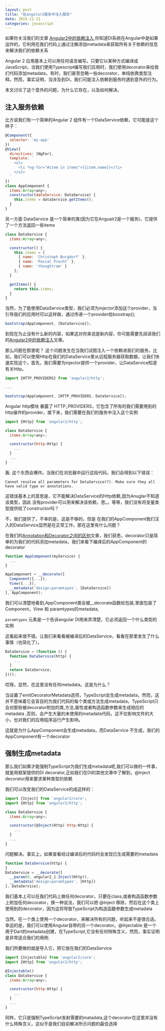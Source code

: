 ```yaml
---
layout: post
title: "在angular2服务中注入服务"
date: 2015-11-11
categories: javascript
---
```


如果你关注我们的文章 [Angular2中的依赖注入](http://kittencup.com/javascript/2015/07/23/Angular%202%E4%B8%AD%E7%9A%84%E4%BE%9D%E8%B5%96%E6%B3%A8%E5%85%A5.html),你知道DI系统在Angular中是如果运作的，它利用在我们代码上通过注解添加metadata来获取所有关于依赖的信息来解决我们的依赖关系

Angular 2 应用基本上可以用任何语言编写。只要它以某种方式编译成JavaScript，当我们使用Typescript编写我们应用时，我们使用decorator来给我们代码添加metadata，有时，我们甚至忽略一些decorator，单纯依靠类型注释。然而，事实证明，当涉及到DI，我们可能注入依赖到服务时遇到意外的行为。

本文讨论了这个意外的问题，为什么它存在，以及如何解决。

注入服务依赖
------------

比方说我们有一个简单的Angular 2 组件有一个DataService依赖，它可能是这个样子：

```javascript
@Component({
  selector: 'my-app'
})
@View({
  directives: [NgFor],
  template: `
    <ul>
      <li *ng-for="#item in items">{{item.name}}</li>
    </ul>
  `
})
class AppComponent {
  items:Array<any>;
  constructor(dataService: DataService) {
    this.items = dataService.getItems();
  }
}
```

另一方面 DataService 是一个简单的类(因为它在Angualr2是一个服务)，它提供了一个方法返回一些items

```javascript
class DataService {
  items:Array<any>;

  constructor() {
    this.items = [
      { name: 'Christoph Burgdorf' },
      { name: 'Pascal Precht' },
      { name: 'thoughtram' }
    ];
  }

  getItems() {
    return this.items;
  }
}
```

当然，为了能使用DataService类型，我们必须为injector添加这个provider，当引导我们的应用时可以这样做，通过传递一个provider给boostrap();

```javascript
bootstrap(AppComponent, [DataService]);
```

到现在为止没有什么新的内容，如果这对你来说是新内容，你可能需要先阅读我们的[Angular2中的依赖注入](http://kittencup.com/javascript/2015/07/23/Angular%202%E4%B8%AD%E7%9A%84%E4%BE%9D%E8%B5%96%E6%B3%A8%E5%85%A5.html)文章。

那么问题在那里呢？ 这个问题发生在当我们试图注入一个依赖进我们的服务，比如，我们可以使用Http在我们的DataService里从远程服务器获取数据，让我们快速实现这个。首先，我们需要为injector提供一个provider，让DataService知道有关http。

```javascript
import {HTTP_PROVIDERS} from 'angular2/http';

...

bootstrap(AppComponent, [HTTP_PROVIDERS, DataService]);
```

Angular http模块 暴露了 HTTP_PROVIDERS，它包含了所有的我们需要用到的http操作的provider，接下来，我们需要在我们的服务中注入这个实例

```javascript
import {Http} from 'angular2/http';

class DataService {
  items:Array<any>;

  constructor(http:Http) {
    ...
  }
  ...
}
```

轰. 这个东西会爆炸。当我们在浏览器中运行这段代码，我们会得到以下错误：

```
Cannot resolve all parameters for DataService(?). Make sure they all have valid type or annotations.
```

这错误基本上的意思是，它不能解决DataService的Http依赖,因为Anuglar不知道该类型，因此 没有provider可以用来解决该依赖，恩。。等等，我们没有将变量类型提供给了constructor吗？

不，我们提供了，不幸的是，这是不够的，但是 在我们的AppComponent我们注入的DataService显然是在正常工作，那在这里有什么问题？

在我们的[Annotation和Decorator之间的区别](http://kittencup.com/javascript/2015/08/05/Annotation%E5%92%8CDecorator%E4%B9%8B%E9%97%B4%E7%9A%84%E5%8C%BA%E5%88%AB.html)文章，我们获悉，decorator只是简单的为我们的代码添加metadata，我们来看下编译后的AppComponent的decorator

```javascript
function AppComponent(myService) {
  ...
}

AppComponent = __decorate([
  Component({...}),
  View({...}), 
  __metadata('design:paramtypes', [DataService])
], AppComponent);
```

我们可以清楚地看到,AppComponent类会被__decorate函数给包装,里面包装了Component，View 和  paramtypes的metadata,

`paramtypes` 元素是一个告诉angular DI用来弄清楚，它必须返回一个什么类型的实例

这看起来很不错。让我们来看看被编译后的DataService，看看在那里发生了什么事情（也简化了）。

```javascript
DataService = (function () {
  function DataService(http) {
    ...
  }
  return DataService;
})();
```

哎呀。显然，在这里没有任何metadata。这是为什么？

当设置了emitDecoratorMetadata选项，TypeScript会生成metadata，然而，这并不意味着它会盲目的为我们代码的每个类或方法生成metadata，TypeScript只会对那些被decorator附加的类,方法,属性或者构造函数参数来生成相应的metadata ,否则，会产生大量的未使用的metadata代码，这不仅影响文件的大小，也对我们的应用程序运行产生影响。

这就是为什么AppComponent会生成metadata，而DataService 不生成，我们的AppComponent有一个decorator

强制生成metadata
---------

那么我们如果才能强制TypeScript为我们生成metadata呢,我们可以做的一件事，就是用框架提供的Di decorator,正如我们在DI的其他文章中了解到，@Inject decorator用来要求某种类型的依赖

我们可以改变我们的DataService的成这样的：

```javascript
import {Inject} from 'angular2/core';
import {Http} from 'angular2/http';

class DataService {
  items:Array<any>;

  constructor(@Inject(Http) http:Http) {
    ...
  }
  ...
}
```

问题解决。事实上，如果查看经过编译后的代码时会发现已生成需要的metadata

```javascript
function DataService(http) {
}
DataService = __decorate([
  __param(0, angular2_1.Inject(Http)), 
  __metadata('design:paramtypes', [Http])
], DataService);
```

我们基本上可以在我们代码上做任何decorator，只要在class,或者构造函数参数上附加任何decorator，换一种说法，我们可以把 @Inject 移除，然后在这个类上使用别的decorator，因为这将导致TypeScript为构造函数参数生成metadata

当然。在一个类上使用一个decorator，来解决所有的问题，听起来不是很合适。幸运的是，我们可以使用Angular自带的另一个decorator。@Injectable 是一个用于Dart的metadata创建，在TypeScript,它没有任何特殊含义，然而，事实证明是非常适合我们的用例.

我们所要做的就是导入它，把它放在我们的DataService

```javascript
import {Injectable} from 'angular2/core';
import {Http} from 'angular2/http';

@Injectable()
class DataService {
  items:Array<any>;

  constructor(http:Http) {
    ...
  }
  ...
}
```

同样，它只是强制TypeScript发射需要的matadata,这个decorator在这里并没有什么特殊含义，这似乎是我们目前解决所示问题的最佳选择
